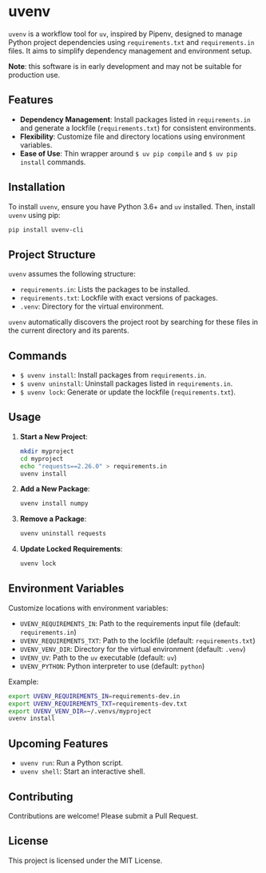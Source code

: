 # uvenv

`uvenv` is a workflow tool for `uv`, inspired by Pipenv, designed to manage Python project dependencies using `requirements.txt` and `requirements.in` files. It aims to simplify dependency management and environment setup.

**Note**: this software is in early development and may not be suitable for production use.

## Features

- **Dependency Management**: Install packages listed in `requirements.in` and generate a lockfile (`requirements.txt`) for consistent environments.
- **Flexibility**: Customize file and directory locations using environment variables.
- **Ease of Use**: Thin wrapper around `$ uv pip compile` and `$ uv pip install` commands.

## Installation

To install `uvenv`, ensure you have Python 3.6+ and `uv` installed. Then, install `uvenv` using pip:
```sh
pip install uvenv-cli
```

## Project Structure

`uvenv` assumes the following structure:
- `requirements.in`: Lists the packages to be installed.
- `requirements.txt`: Lockfile with exact versions of packages.
- `.venv`: Directory for the virtual environment.

`uvenv` automatically discovers the project root by searching for these files in the current directory and its parents.

## Commands

- `$ uvenv install`: Install packages from `requirements.in`.
- `$ uvenv uninstall`: Uninstall packages listed in `requirements.in`.
- `$ uvenv lock`: Generate or update the lockfile (`requirements.txt`).

## Usage

1. **Start a New Project**:
    ```sh
    mkdir myproject
    cd myproject
    echo "requests==2.26.0" > requirements.in
    uvenv install
    ```
2. **Add a New Package**:
    ```sh
    uvenv install numpy
    ```
3. **Remove a Package**:
    ```sh
    uvenv uninstall requests
    ```
4. **Update Locked Requirements**:
    ```sh
    uvenv lock
    ```

## Environment Variables

Customize locations with environment variables:
- `UVENV_REQUIREMENTS_IN`: Path to the requirements input file (default: `requirements.in`)
- `UVENV_REQUIREMENTS_TXT`: Path to the lockfile (default: `requirements.txt`)
- `UVENV_VENV_DIR`: Directory for the virtual environment (default: `.venv`)
- `UVENV_UV`: Path to the `uv` executable (default: `uv`)
- `UVENV_PYTHON`: Python interpreter to use (default: `python`)

Example:
```sh
export UVENV_REQUIREMENTS_IN=requirements-dev.in
export UVENV_REQUIREMENTS_TXT=requirements-dev.txt
export UVENV_VENV_DIR=~/.venvs/myproject
uvenv install
```

## Upcoming Features

- `uvenv run`: Run a Python script.
- `uvenv shell`: Start an interactive shell.

## Contributing

Contributions are welcome! Please submit a Pull Request.

## License

This project is licensed under the MIT License.
